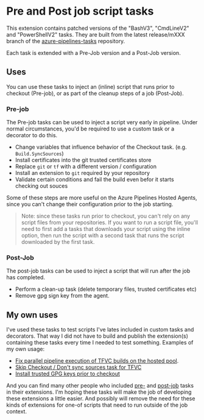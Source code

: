 # Pre and Post job script tasks

This extension contains patched versions of the "BashV3", "CmdLineV2" and "PowerShellV2" tasks. They are built from the latest release/mXXX branch of the [azure-pipelines-tasks](https://github.com/Microsoft/azure-pipelines-tasks) repository.

Each task is extended with a Pre-Job version and a Post-Job version.

## Uses

You can use these tasks to inject an (inline) script that runs prior to checkout (Pre-job), or as part of the cleanup steps of a job (Post-Job).

### Pre-job

The Pre-job tasks can be used to inject a script very early in pipeline. Under normal circumstances, you'd be required to use a custom task or a decorator to do this. 

 * Change variables that influence behavior of the Checkout task. (e.g. `Build.SyncSources`)
 * Install certificates into the git trusted certificates store
 * Replace `git` or `tf` with a different version / configuration 
 * Install an extension to `git` required by your repository
 * Validate certain conditions and fail the build even befor it starts checking out souces

Some of these steps are more useful on the Azure Pipelines Hosted Agents, since you can't change their configuration prior to the job starting.

> Note: since these tasks run prior to checkout, you can't rely on any script files from your repositories. If you want to run a script file, you'll need to first add a tasks that downloads your script using the inline option, then run the script with a second task that runs the script downloaded by the first task.

### Post-Job

The post-job tasks can be used to inject a script that will run after the job has completed.

 * Perform a clean-up task (delete temporary files, trusted certificates etc)
 * Remove gpg sign key from the agent.

## My own uses

I've used these tasks to test scripts I've lates included in custom tasks and decorators. That way I did not have to build and publish the extension(s) containing these tasks every time I needed to test something. Examples of my own usage:

 * [Fix parallel pipeline execution of TFVC builds on the hosted pool](https://jessehouwing.net/azure-pipelines-fixing-massive-parallel-builds-with-tfvc/).
 * [Skip Checkout / Don't sync sources task for TFVC](https://github.com/jessehouwing/azure-pipelines-tfvc-tasks/tree/main/tf-vc-dontsync/v2)
 * [Install trusted GPG keys prior to checkout](https://github.com/jessehouwing/azure-pipelines-verify-signed-decorator/blob/main/verify-signed-decorator.yml)

And you can find many other people who included [pre-](https://github.com/search?q=prejobexecution+filename%3Atask.json&type=Code&ref=advsearch&l=&l=) and [post-job](https://github.com/search?q=postjobexecution+filename%3Atask.json&type=Code&ref=advsearch&l=&l=) tasks in their extensions. I'm hoping these tasks will make the job of developing these extensions a little easier. And possibly will remove the need for these kinds of extensions for one-of scripts that need to run outside of the job context.
